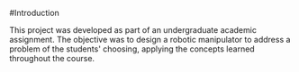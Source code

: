 #Introduction

This project was developed as part of an undergraduate academic assignment. The objective was to design a robotic manipulator to address a problem of the students' choosing, applying the concepts learned throughout the course.
